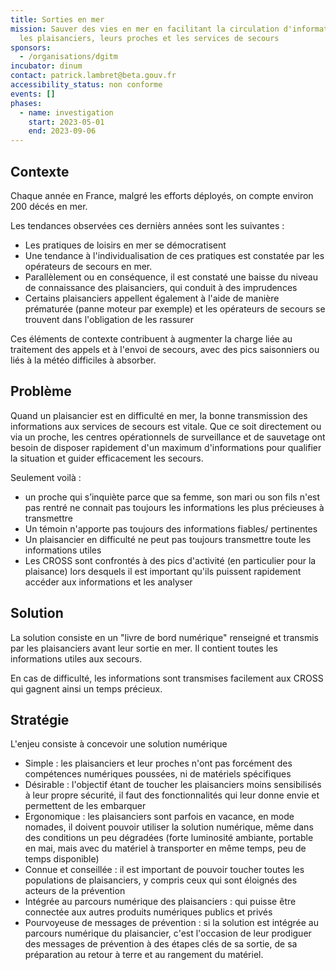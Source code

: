 ```yaml
---
title: Sorties en mer
mission: Sauver des vies en mer en facilitant la circulation d'information entre
  les plaisanciers, leurs proches et les services de secours
sponsors:
  - /organisations/dgitm
incubator: dinum
contact: patrick.lambret@beta.gouv.fr
accessibility_status: non conforme
events: []
phases:
  - name: investigation
    start: 2023-05-01
    end: 2023-09-06
---
```

## Contexte

Chaque année en France, malgré les efforts déployés, on compte environ 200 décés en mer.

Les tendances observées ces dernièrs années sont les suivantes :

* Les pratiques de loisirs en mer se démocratisent
* Une tendance à l'individualisation de ces pratiques est constatée par les opérateurs de secours en mer.
* Parallèlement ou en conséquence, il est constaté une baisse du niveau de connaissance des plaisanciers, qui conduit à des imprudences
* Certains plaisanciers appellent également à l'aide de manière prématurée (panne moteur par exemple) et les opérateurs de secours se trouvent dans l'obligation de les rassurer

Ces éléments de contexte contribuent à augmenter la charge liée au traitement des appels et à l'envoi de secours, avec des pics saisonniers ou liés à la météo difficiles à absorber.

## Problème

Quand un plaisancier est en difficulté en mer, la bonne transmission des informations aux services de secours est vitale. Que ce soit directement ou via un proche, les centres opérationnels de surveillance et de sauvetage ont besoin de disposer rapidement d'un maximum d'informations pour qualifier la situation et guider efficacement les secours.

Seulement voilà :

* un proche qui s’inquiète parce que sa femme, son mari ou son fils n'est pas rentré ne connait pas toujours les informations les plus précieuses à transmettre
* Un témoin n'apporte pas toujours des informations fiables/ pertinentes
* Un plaisancier en difficulté ne peut pas toujours transmettre toute les informations utiles
* Les CROSS sont confrontés à des pics d'activité (en particulier pour la plaisance) lors desquels il est important qu'ils puissent rapidement accéder aux informations et les analyser

## Solution

La solution consiste en un "livre de bord numérique" renseigné et transmis par les plaisanciers avant leur sortie en mer. Il contient toutes les informations utiles aux secours.

En cas de difficulté, les informations sont transmises facilement aux CROSS qui gagnent ainsi un temps précieux.

## Stratégie

L'enjeu consiste à concevoir une solution numérique

* Simple : les plaisanciers et leur proches n'ont pas forcément des compétences numériques poussées, ni de matériels spécifiques
* Désirable : l'objectif étant de toucher les plaisanciers moins sensibilisés à leur propre sécurité, il faut des fonctionnalités qui leur donne envie et permettent de les embarquer
* Ergonomique : les plaisanciers sont parfois en vacance, en mode nomades, il doivent pouvoir utiliser la solution numérique, même dans des conditions un peu dégradées (forte luminosité ambiante, portable en mai, mais avec du matériel à transporter en même temps, peu de temps disponible)
* Connue et conseillée : il est important de pouvoir toucher toutes les populations de plaisanciers, y compris ceux qui sont éloignés des acteurs de la prévention
* Intégrée au parcours numérique des plaisanciers : qui puisse être connectée aux autres produits numériques publics et privés
* Pourvoyeuse de messages de prévention : si la solution est intégrée au parcours numérique du plaisancier, c'est l'occasion de leur prodiguer des messages de prévention à des étapes clés de sa sortie, de sa préparation au retour à terre et au rangement du matériel.